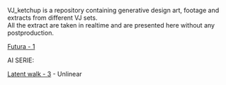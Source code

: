 VJ_ketchup is a repository containing generative design art, footage and extracts from different VJ sets. <br/>
All the extract are taken in realtime and are presented here without any postproduction.

[Futura - 1](https://github.com/MarcelloAmmendolia/VJ_FUTURA-1)

AI SERIE: <br/>

[Latent walk - 3](https://github.com/MarcelloAmmendolia/VJ_Latent_walk_3) - Unlinear

